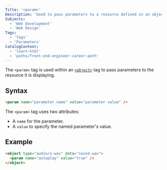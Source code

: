 ```yaml
---
Title: '<param>'
Description: 'Used to pass parameters to a resource defined in an object tag.'
Subjects:
  - 'Web Development'
  - 'Web Design'
Tags:
  - 'Tags'
  - 'Parameters'
CatalogContent:
  - 'learn-html'
  - 'paths/front-end-engineer-career-path'
---
```


The `<param>` tag is used within an [`<object>`](https://www.codecademy.com/resources/docs/html/tags/object) tag to pass parameters to the resource it is displaying.

## Syntax

```html
<param name="parameter name" value="parameter value" />
```

The `<param>` tag uses two attributes:

- A `name` for the parameter.
- A `value` to specify the named parameter's value.

## Example

```html
<object type="audio/x-wav" data="sound.wav">
  <param name="autoplay" value="true" />
</object>
```
